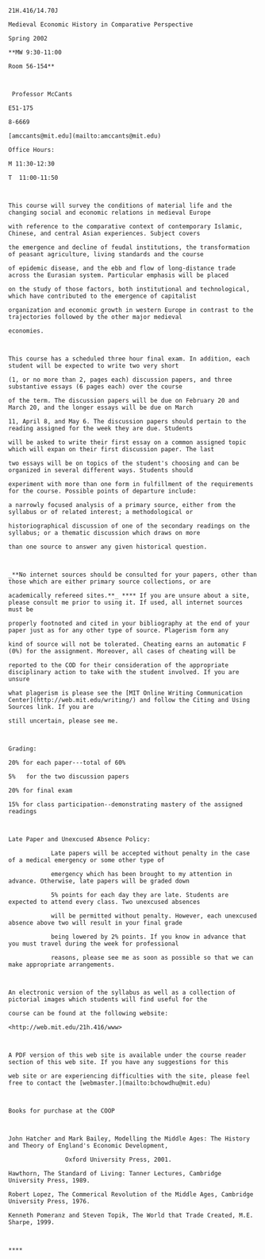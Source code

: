 
    21H.416/14.70J
    Medieval Economic History in Comparative Perspective
    Spring 2002
    **MW 9:30-11:00
    Room 56-154**
    
     Professor McCants
    E51-175
    8-6669
    [amccants@mit.edu](mailto:amccants@mit.edu)
    Office Hours: 
    M 11:30-12:30
    T  11:00-11:50
    
    This course will survey the conditions of material life and the changing social and economic relations in medieval Europe
    with reference to the comparative context of contemporary Islamic, Chinese, and central Asian experiences. Subject covers
    the emergence and decline of feudal institutions, the transformation of peasant agriculture, living standards and the course
    of epidemic disease, and the ebb and flow of long-distance trade across the Eurasian system. Particular emphasis will be placed 
    on the study of those factors, both institutional and technological, which have contributed to the emergence of capitalist
    organization and economic growth in western Europe in contrast to the trajectories followed by the other major medieval 
    economies. 
    
    This course has a scheduled three hour final exam. In addition, each student will be expected to write two very short
    (1, or no more than 2, pages each) discussion papers, and three substantive essays (6 pages each) over the course 
    of the term. The discussion papers will be due on February 20 and March 20, and the longer essays will be due on March
    11, April 8, and May 6. The discussion papers should pertain to the reading assigned for the week they are due. Students
    will be asked to write their first essay on a common assigned topic which will expan on their first discussion paper. The last 
    two essays will be on topics of the student's choosing and can be organized in several different ways. Students should
    experiment with more than one form in fulfillment of the requirements for the course. Possible points of departure include: 
    a narrowly focused analysis of a primary source, either from the syllabus or of related interest; a methodological or 
    historiographical discussion of one of the secondary readings on the syllabus; or a thematic discussion which draws on more
    than one source to answer any given historical question. 
    
    _**No internet sources should be consulted for your papers, other than those which are either primary source collections, or are
    academically refereed sites.**_ **** If you are unsure about a site, please consult me prior to using it. If used, all internet sources must be
    properly footnoted and cited in your bibliography at the end of your paper just as for any other type of source. Plagerism form any
    kind of source will not be tolerated. Cheating earns an automatic F (0%) for the assignment. Moreover, all cases of cheating will be 
    reported to the COD for their consideration of the appropriate disciplinary action to take with the student involved. If you are unsure
    what plagerism is please see the [MIT Online Writing Communication Center](http://web.mit.edu/writing/) and follow the Citing and Using Sources link. If you are
    still uncertain, please see me.
    
    Grading:			
    20% for each paper---total of 60%
    5%   for the two discussion papers
    20% for final exam
    15% for class participation--demonstrating mastery of the assigned readings
    
    Late Paper and Unexcused Absence Policy:
    			Late papers will be accepted without penalty in the case of a medical emergency or some other type of
    			emergency which has been brought to my attention in advance. Otherwise, late papers will be graded down
    			5% points for each day they are late. Students are expected to attend every class. Two unexcused absences
    			will be permitted without penalty. However, each unexcused absence above two will result in your final grade
    			being lowered by 2% points. If you know in advance that you must travel during the week for professional 
    			reasons, please see me as soon as possible so that we can make appropriate arrangements. 
    
    An electronic version of the syllabus as well as a collection of pictorial images which students will find useful for the
    course can be found at the following website:
    <http://web.mit.edu/21h.416/www> 
    
    A PDF version of this web site is available under the course reader section of this web site. If you have any suggestions for this 
    web site or are experiencing difficulties with the site, please feel free to contact the [webmaster.](mailto:bchowdhu@mit.edu)
    
    Books for purchase at the COOP
    
    John Hatcher and Mark Bailey, Modelling the Middle Ages: The History and Theory of England's Economic Development,
    				Oxford University Press, 2001. 
    Hawthorn, The Standard of Living: Tanner Lectures, Cambridge University Press, 1989. 
    Robert Lopez, The Commerical Revolution of the Middle Ages, Cambridge University Press, 1976.
    Kenneth Pomeranz and Steven Topik, The World that Trade Created, M.E. Sharpe, 1999. 
    
    ****

